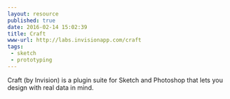 ```yaml
---
layout: resource
published: true
date: 2016-02-14 15:02:39
title: Craft
www-url: http://labs.invisionapp.com/craft
tags:
 - sketch
 - prototyping
---
```


Craft (by Invision) is a plugin suite for Sketch and Photoshop that lets you design with real data in mind.
